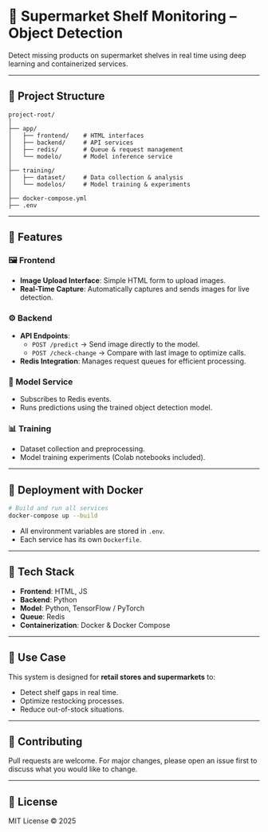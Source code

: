 # 🛒 Supermarket Shelf Monitoring – Object Detection  

Detect missing products on supermarket shelves in real time using deep learning and containerized services.  

---

## 📂 Project Structure  

```
project-root/
│
├── app/
│   ├── frontend/    # HTML interfaces
│   ├── backend/     # API services
│   ├── redis/       # Queue & request management
│   └── modelo/      # Model inference service
│
├── training/
│   ├── dataset/     # Data collection & analysis
│   └── modelos/     # Model training & experiments
│
├── docker-compose.yml
├── .env
```

---

## 🚀 Features  

### 🖼️ Frontend  
- **Image Upload Interface**: Simple HTML form to upload images.  
- **Real-Time Capture**: Automatically captures and sends images for live detection.  

### ⚙️ Backend  
- **API Endpoints**:  
  - `POST /predict` → Send image directly to the model.  
  - `POST /check-change` → Compare with last image to optimize calls.  
- **Redis Integration**: Manages request queues for efficient processing.  

### 🔮 Model Service  
- Subscribes to Redis events.  
- Runs predictions using the trained object detection model.  

### 📊 Training  
- Dataset collection and preprocessing.  
- Model training experiments (Colab notebooks included).  

---

## 🐳 Deployment with Docker  

```bash
# Build and run all services
docker-compose up --build
```

- All environment variables are stored in `.env`.  
- Each service has its own `Dockerfile`.  

---

## 🧩 Tech Stack  

- **Frontend**: HTML, JS  
- **Backend**: Python  
- **Model**: Python, TensorFlow / PyTorch  
- **Queue**: Redis  
- **Containerization**: Docker & Docker Compose  

---

## 📌 Use Case  

This system is designed for **retail stores and supermarkets** to:  
- Detect shelf gaps in real time.  
- Optimize restocking processes.  
- Reduce out-of-stock situations.  

---

## 🤝 Contributing  

Pull requests are welcome. For major changes, please open an issue first to discuss what you would like to change.  

---

## 📜 License  

MIT License © 2025  
